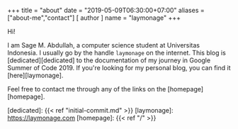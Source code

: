 +++
title = "about"
date = "2019-05-09T06:30:00+07:00"
aliases = ["about-me","contact"]
[ author ]
  name = "laymonage"
+++

Hi!

I am Sage M. Abdullah, a computer science student at Universitas Indonesia.
I usually go by the handle `laymonage` on the internet. This blog is
[dedicated][dedicated] to the documentation of my journey in Google Summer
of Code 2019. If you're looking for my personal blog, you can find it
[here][laymonage].

Feel free to contact me through any of the links on the [homepage][homepage].

[dedicated]: {{< ref "initial-commit.md" >}}
[laymonage]: https://laymonage.com
[homepage]: {{< ref "/" >}}
